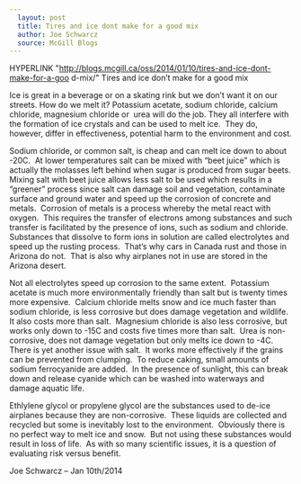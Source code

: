 ```yaml
---
  layout: post
  title: Tires and ice dont make for a good mix
  author: Joe Schwarcz
  source: McGill Blogs
---
```

  HYPERLINK
"http://blogs.mcgill.ca/oss/2014/01/10/tires-and-ice-dont-make-for-a-goo
d-mix/"  Tires and ice don’t make for a good mix 

  Ice is great in a beverage or on a skating rink but we don’t want it
on our streets. How do we melt it? Potassium acetate, sodium chloride,
calcium chloride, magnesium chloride or  urea will do the job. They all
interfere with the formation of ice crystals and can be used to melt
ice.  They do, however, differ in effectiveness, potential harm to the
environment and cost.

Sodium chloride, or common salt, is cheap and can melt ice down to about
-20C.  At lower temperatures salt can be mixed with “beet juice”
which is actually the molasses left behind when sugar is produced from
sugar beets. Mixing salt with beet juice allows less salt to be used
which results in a “greener” process since salt can damage soil and
vegetation, contaminate surface and ground water and speed up the
corrosion of concrete and metals.  Corrosion of metals is a process
whereby the metal react with oxygen.  This requires the transfer of
electrons among substances and such transfer is facilitated by the
presence of ions, such as sodium and chloride.  Substances that
dissolve to form ions in solution are called electrolytes and speed up
the rusting process.  That’s why cars in Canada rust and those in
Arizona do not.  That is also why airplanes not in use are stored in
the Arizona desert.

Not all electrolytes speed up corrosion to the same extent.  Potassium
acetate is much more environmentally friendly than salt but is twenty
times more expensive.  Calcium chloride melts snow and ice much faster
than sodium chloride, is less corrosive but does damage vegetation and
wildlife.  It also costs more than salt.  Magnesium chloride is also
less corrosive, but works only down to -15C and costs five times more
than salt.  Urea is non-corrosive, does not damage vegetation but only
melts ice down to -4C.  There is yet another issue with salt.  It
works more effectively if the grains can be prevented from clumping. 
To reduce caking, small amounts of sodium ferrocyanide are added.  In
the presence of sunlight, this can break down and release cyanide which
can be washed into waterways and damage aquatic life.

Ethlylene glycol or propylene glycol are the substances used to de-ice
airplanes because they are non-corrosive.  These liquids are collected
and recycled but some is inevitably lost to the environment.  Obviously
there is no perfect way to melt ice and snow.  But not using these
substances would result in loss of life.  As with so many scientific
issues, it is a question of evaluating risk versus benefit.

Joe Schwarcz – Jan 10th/2014

